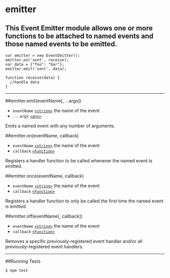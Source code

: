 # emitter
This Event Emitter module allows one or more functions to be attached to named events and those named events to be emitted.
---
```
var emitter = new EventEmitter();
emitter.on('sent', receive);
var data = {"foo": "bar"};
emitter.emit('sent', data);

function receive(data) {
  //handle data
}
```
---
##emitter.emit(eventName[, ...args])
- `eventName` [`<string>`](https://developer.mozilla.org/en-US/docs/Web/JavaScript/Data_structures#String_type) the name of the event
- `...args` [`<any>`](https://developer.mozilla.org/en-US/docs/Web/JavaScript/Data_structures#Data_types)

Emits a named event with any number of arguments.

##emitter.on(eventName, callback)
- `eventName` [`<string>`](https://developer.mozilla.org/en-US/docs/Web/JavaScript/Data_structures#String_type) the name of the event
- `callback` [`<Function>`](https://developer.mozilla.org/en-US/docs/Web/JavaScript/Reference/Global_Objects/Function)

Registers a handler function to be called whenever the named event is emitted.

##emitter.once(eventName, callback)
- `eventName` [`<string>`](https://developer.mozilla.org/en-US/docs/Web/JavaScript/Data_structures#String_type) the name of the event
- `callback` [`<Function>`](https://developer.mozilla.org/en-US/docs/Web/JavaScript/Reference/Global_Objects/Function)

Registers a handler function to only be called the first time the named event is emitted.

##emitter.off(eventName[, callback])
- `eventName` [`<string>`](https://developer.mozilla.org/en-US/docs/Web/JavaScript/Data_structures#String_type) the name of the event
- `callback` [`<Function>`](https://developer.mozilla.org/en-US/docs/Web/JavaScript/Reference/Global_Objects/Function)

Removes a specific previously-registered event handler and/or all previously-registered event handlers.

---

##Running Tests

```
$ npm test
```